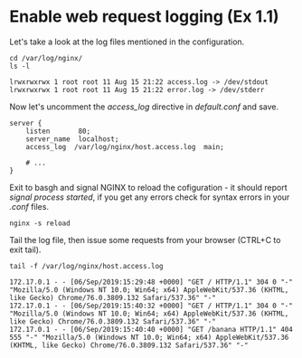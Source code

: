 # Enable web request logging (Ex 1.1)

Let's take a look at the log files mentioned in the configuration.

```
cd /var/log/nginx/
ls -l
```

```
lrwxrwxrwx 1 root root 11 Aug 15 21:22 access.log -> /dev/stdout
lrwxrwxrwx 1 root root 11 Aug 15 21:22 error.log -> /dev/stderr
```

Now let's uncomment the _access_log_ directive in _default.conf_ and save.

```Nginx
server {
    listen       80;
    server_name  localhost;
    access_log  /var/log/nginx/host.access.log  main;
    
    # ...
}
```

Exit to basgh and signal NGINX to reload the cofiguration - it should report _signal process started_, if you get any errors check for syntax errors in your _.conf_ files.

```
nginx -s reload
```

Tail the log file, then issue some requests from your browser (CTRL+C to exit tail).

```
tail -f /var/log/nginx/host.access.log
```

```
172.17.0.1 - - [06/Sep/2019:15:29:48 +0000] "GET / HTTP/1.1" 304 0 "-" "Mozilla/5.0 (Windows NT 10.0; Win64; x64) AppleWebKit/537.36 (KHTML, like Gecko) Chrome/76.0.3809.132 Safari/537.36" "-"
172.17.0.1 - - [06/Sep/2019:15:40:32 +0000] "GET / HTTP/1.1" 304 0 "-" "Mozilla/5.0 (Windows NT 10.0; Win64; x64) AppleWebKit/537.36 (KHTML, like Gecko) Chrome/76.0.3809.132 Safari/537.36" "-"
172.17.0.1 - - [06/Sep/2019:15:40:40 +0000] "GET /banana HTTP/1.1" 404 555 "-" "Mozilla/5.0 (Windows NT 10.0; Win64; x64) AppleWebKit/537.36 (KHTML, like Gecko) Chrome/76.0.3809.132 Safari/537.36" "-"
